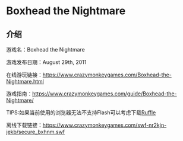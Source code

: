 # Boxhead the Nightmare

## 介绍

游戏名：Boxhead the Nightmare

游戏发布日期：August 29th, 2011

在线游玩链接：https://www.crazymonkeygames.com/Boxhead-the-Nightmare.html

游戏指南：https://www.crazymonkeygames.com/guide/Boxhead-the-Nightmare/

TIPS:如果当前使用的浏览器无法不支持Flash可以考虑下载[Ruffle](https://ruffle.rs/)

离线下载链接：https://www.crazymonkeygames.com/swf-nr2kjn-jekb/secure_bxhnm.swf
